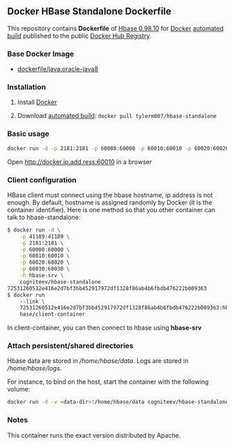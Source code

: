 ## Docker HBase Standalone Dockerfile

This repository contains **Dockerfile** of [Hbase 0.98.10](http://hbase.apache.org/) for [Docker](https://www.docker.com/) [automated build](https://registry.hub.docker.com/u/cogniteev/hbase-standalone/) published to the public [Docker Hub Registry](https://registry.hub.docker.com/).

### Base Docker Image

* [dockerfile/java:oracle-java8](http://dockerfile.github.io/#/java)

### Installation

1. Install [Docker](https://www.docker.com/)

2. Download [automated build](https://registry.hub.docker.com/u/cogniteev/hbase-standalone/): `docker pull tylerm007/hbase-standalone`

### Basic usage

```sh
docker run -d -p 2181:2181 -p 60000:60000 -p 60010:60010 -p 60020:60020 -p 60030:60030 cogniteev/hbase-standalone
```

Open http://docker.ip.add.ress:60010 in a browser

### Client configuration

HBase client must connect using the hbase hostname, ip address is not enough. By default, hostname is assigned randomly by Docker (it is the container identifier). Here is one method so that you other container can talk to hbase-standalone:


```sh
$ docker run -d \
    -p 41189:41189 \
    -p 2181:2181 \
    -p 60000:60000 \
    -p 60010:60010 \
    -p 60020:60020 \
    -p 60030:60030 \
    -h hbase-srv \
    cogniteev/hbase-standalone
72531260512e416e2d7bf3bb452917972df1328f86ab4b6fbdb476222b009363
$ docker run 
    --link \
    72531260512e416e2d7bf3bb452917972df1328f86ab4b6fbdb476222b009363:hbase-srv 
    hase/client-container
```

In client-container, you can then connect to hbase using **hbase-srv**

### Attach persistent/shared directories

Hbase data are stored in */home/hbase/data*. Logs are stored in */home/hbase/logs*.

For instance, to bind <data-dir> on the host, start the container with the following volume:
```sh
docker run -d -v <data-dir>:/home/hbase/data cogniteev/hbase-standalone
```

### Notes

This container runs the exact version distributed by Apache.
